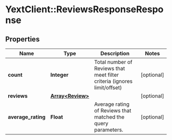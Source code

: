# YextClient::ReviewsResponseResponse

## Properties
Name | Type | Description | Notes
------------ | ------------- | ------------- | -------------
**count** | **Integer** | Total number of Reviews that meet filter criteria (ignores limit/offset) | [optional] 
**reviews** | [**Array&lt;Review&gt;**](Review.md) |  | [optional] 
**average_rating** | **Float** | Average rating of Reviews that matched the query parameters. | [optional] 


